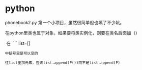 ﻿# python
phonebook2.py
  第一个小项目，虽然很简单但也填了不少坑。
  
  在python里类也属于对象，如果要将类实例化，则要在类名后面加（）
  
  在
  ```
  list=[]
  ```
  中括号里是可以空的
  
  往list里加元素，应该list.append(P())而不是list.append(P)
